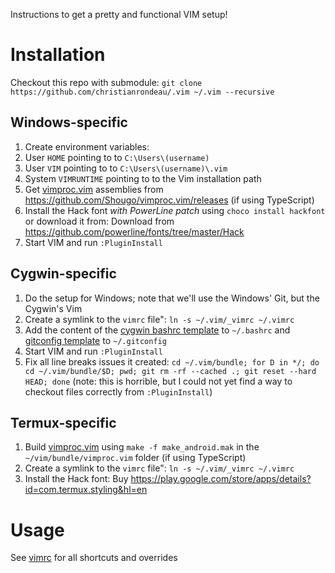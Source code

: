 Instructions to get a pretty and functional VIM setup!

# Installation

Checkout this repo with submodule: `git clone https://github.com/christianrondeau/.vim ~/.vim --recursive`

## Windows-specific
1. Create environment variables:
  1. User `HOME` pointing to to `C:\Users\(username)`
  1. User `VIM` pointing to to `C:\Users\(username)\.vim`
  1. System `VIMRUNTIME` pointing to to the Vim installation path
1. Get [vimproc.vim](https://github.com/Shougo/vimproc.vim) assemblies from https://github.com/Shougo/vimproc.vim/releases (if using TypeScript)
1. Install the Hack font *with PowerLine patch* using `choco install hackfont` or download it from: Download from https://github.com/powerline/fonts/tree/master/Hack
1. Start VIM and run `:PluginInstall`

## Cygwin-specific
1. Do the setup for Windows; note that we'll use the Windows' Git, but the Cygwin's Vim
1. Create a symlink to the `vimrc` file": `ln -s ~/.vim/_vimrc ~/.vimrc`
1. Add the content of the [cygwin bashrc template](templates/.bashrc_cygwin) to `~/.bashrc` and [gitconfig template](templates/.gitconfig_cygwin) to `~/.gitconfig`
1. Start VIM and run `:PluginInstall`
1. Fix all line breaks issues it created: `cd ~/.vim/bundle; for D in */; do cd ~/.vim/bundle/$D; pwd; git rm -rf --cached .; git reset --hard HEAD; done` (note: this is horrible, but I could not yet find a way to checkout files correctly from `:PluginInstall`)

## Termux-specific
1. Build [vimproc.vim](https://github.com/Shougo/vimproc.vim) using `make -f make_android.mak` in the `~/vim/bundle/vimproc.vim` folder (if using TypeScript)
1. Create a symlink to the `vimrc` file": `ln -s ~/.vim/_vimrc ~/.vimrc`
1. Install the Hack font: Buy https://play.google.com/store/apps/details?id=com.termux.styling&hl=en

# Usage

See [vimrc](https://github.com/christianrondeau/.vim/blob/master/vimrc) for all shortcuts and overrides
